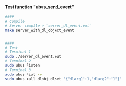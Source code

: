 #### Test function "ubus_send_event"
```bash
####
# Compile
# Server compile > "server_dl_event.out"
make server_with_dl_object_event


####
# Test
# Terminal 1
sudo ./server_dl_event.out
# Terminal 2
sudo ubus listen
# Terminal 3
sudo ubus list -v
sudo ubus call dlobj dlset '{"dlarg1":1,"dlarg2":"1"}'
```
